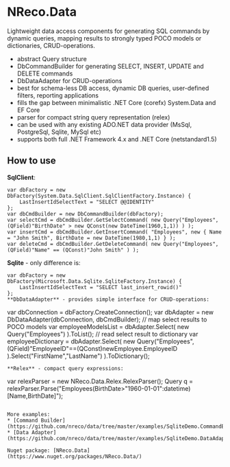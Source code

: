 # NReco.Data
Lightweight data access components for generating SQL commands by dynamic queries, mapping results to strongly typed POCO models or dictionaries, CRUD-operations. 

* abstract Query structure
* DbCommandBuilder for generating SELECT, INSERT, UPDATE and DELETE commands 
* DbDataAdapter for CRUD-operations
* best for schema-less DB access, dynamic DB queries, user-defined filters, reporting applications 
* fills the gap between minimalistic .NET Core (corefx) System.Data and EF Core 
* parser for compact string query representation (relex)
* can be used with any existing ADO.NET data provider (MsSql, PostgreSql, Sqlite, MySql etc)
* supports both full .NET Framework 4.x and .NET Core (netstandard1.5)

## How to use 	
**SqlClient**:
```
var dbFactory = new DbFactory(System.Data.SqlClient.SqlClientFactory.Instance) {
	LastInsertIdSelectText = "SELECT @@IDENTITY"
};
var dbCmdBuilder = new DbCommandBuilder(dbFactory);
var selectCmd = dbCmdBuilder.GetSelectCommand( new Query("Employees", (QField)"BirthDate" > new QConst(new DateTime(1960,1,1)) ) );
var insertCmd = dbCmdBuilder.GetInsertCommand( "Employees", new { Name = "John Smith", BirthDate = new DateTime(1980,1,1) } );
var deleteCmd = dbCmdBuilder.GetDeleteCommand( new Query("Employees", (QField)"Name" == (QConst)"John Smith" ) );
```
**Sqlite** - only difference is:
```
var dbFactory = new DbFactory(Microsoft.Data.Sqlite.SqliteFactory.Instance) {
	LastInsertIdSelectText = "SELECT last_insert_rowid()"
};
**DbDataAdapter** - provides simple interface for CRUD-operations:
```
var dbConnection = dbFactory.CreateConnection();
var dbAdapter = new DbDataAdapter(dbConnection, dbCmdBuilder);
// map select results to POCO models
var employeeModelsList = dbAdapter.Select<Employee>( new Query("Employees") ).ToList(); 
// read select result to dictionary
var employeeDictionary = dbAdapter.Select( 
		new Query("Employees", (QField)"EmployeeID"==(QConst)newEmployee.EmployeeID ).Select("FirstName","LastName") 
	).ToDictionary();
```
**Relex** - compact query expressions:
```
var relexParser = new NReco.Data.Relex.RelexParser();
Query q = relexParser.Parse("Employees(BirthDate>"1960-01-01":datetime)[Name,BirthDate]");
```

More examples:
* [Command Builder](https://github.com/nreco/data/tree/master/examples/SqliteDemo.CommandBuilder)
* [Data Adapter](https://github.com/nreco/data/tree/master/examples/SqliteDemo.DataAdapter)

Nuget package: [NReco.Data](https://www.nuget.org/packages/NReco.Data/)